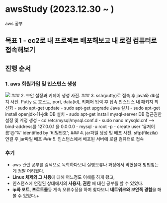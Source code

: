 # awsStudy (2023.12.30 ~ )
aws 공부

## 목표 1 - ec2로 내 프로젝트 배포해보고 내 로컬 컴퓨터로 접속해보기
## 진행 순서
### 1. aws 회원가입 및 인스턴스 생성
<img src="../pictures/aws1.png">
### 2. 보안 설정과 키페어 생성
사진.
### 3. ssh(putty)로 접속 후 java와 db설치
사진.
Putty 로 호스트, port, data(id), 키페어 입력 후 접속
인스턴스 내 패키지 최신화
- sudo apt-get update
- sudo apt-get upgrade
Java 설치
- sudo apt-get install openjdk-11-jdk
DB 설치
- sudo apt-get install mysql-server
DB 접근권한 설정 및 계정 생성
- cd /etc/mysql/mysql.conf.d
- sudo nano mysqld.cnf     --> bind-address를 127.0.0.1 을 0.0.0.0
- mysql -u root -p
- create user '유저이름'@'%' identified by '비밀번호';
### 4. jar파일 생성 및 배포
사진.
sftp(filezila)연결 후 jar파일 배포
### 5. 인스턴스에서 배포된 서버에 로컬 컴퓨터로 접속




### 후기
- aws 관련 공부를 검색으로 독학하다보니 실행오류나 과정에서 막혔을때 방법찾는게 정말 어려웠다.
- **Linux 체제와 그 사용**에 대해 어느정도 이해를 하게 됐고, 
- 인스턴스에 연결된 상태에서의 **사용자, 권한** 에 대한 공부를 할 수 있었다.
- **ip와 포트, 프로토콜**등 계속 오류수정을 하며 찾다보니 **네트워크와 보안쪽 경험**을 해볼 수 있었다.+
